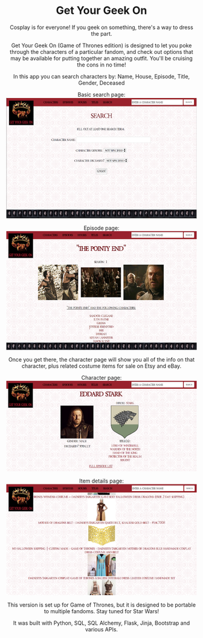 <center><h1>Get Your Geek On</h1>

Cosplay is for everyone!
If you geek on something, there's a way to dress the part.

Get Your Geek On (Game of Thrones edition) is designed to let you poke through the characters of a particular fandom, 
and check out options that may be available for putting together an amazing outfit.
You'll be cruising the cons in no time!

In this app you can search characters by:
Name, House, Episode, Title, Gender, Deceased

Basic search page:
![search](https://github.com/Tanyaregan/GYGO/blob/master/static/img/search.png)

Episode page:
![episode](https://github.com/Tanyaregan/GYGO/blob/master/static/img/eps.png)

Once you get there, the character page will show you all of the info on that character,
plus related costume items for sale on Etsy and eBay.

Character page:
![character](https://github.com/Tanyaregan/GYGO/blob/master/static/img/char.png)

Item details page:
![item](https://github.com/Tanyaregan/GYGO/blob/master/static/img/items.png)

This version is set up for Game of Thrones, but it is designed to be portable to multiple fandoms.
Stay tuned for Star Wars!

It was built with Python, SQL, SQL Alchemy, Flask, Jinja, Bootstrap and various APIs.
